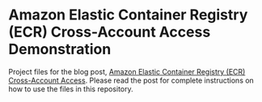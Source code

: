# Amazon Elastic Container Registry (ECR) Cross-Account Access Demonstration

Project files for the blog post, [Amazon Elastic Container Registry (ECR) Cross-Account Access](https://programmaticponderings.com/). Please read the post for complete instructions on how to use the files in this repository.
